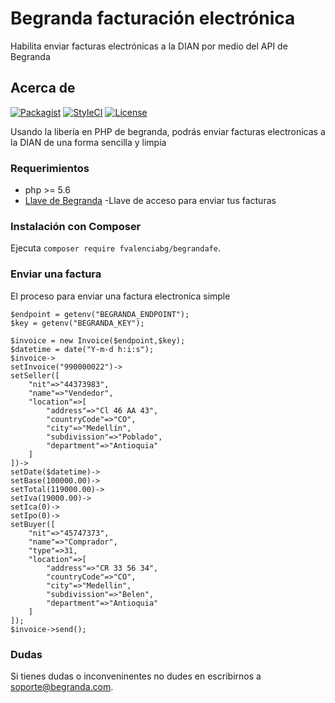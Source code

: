 # Begranda facturación electrónica
Habilita enviar facturas electrónicas a la DIAN por medio del API de Begranda

## Acerca de 

[![Packagist](https://img.shields.io/packagist/v/fvalencial/begrandafe.svg?label=Packagist&style=flat-square)](https://packagist.org/packages/fvalencial/begrandafe)
[![StyleCI](https://styleci.io/repos/93313402/shield)](https://styleci.io/repos/93313402)
[![License](https://img.shields.io/packagist/l/fvalencial/begrandafe.svg?label=License&style=flat-square)](https://github.com/fvalencial/begrandafe/blob/develop/LICENSE)

Usando la libería en PHP de begranda, podrás enviar facturas electronicas a la DIAN de una forma sencilla y limpia

### Requerimientos

* php >= 5.6
* [Llave de Begranda](https://begranda.com) -Llave de acceso para enviar tus facturas


### Instalación con Composer

Ejecuta `composer require fvalenciabg/begrandafe`.


### Enviar una factura

El proceso para enviar una factura electronica simple

```
$endpoint = getenv("BEGRANDA_ENDPOINT");
$key = getenv("BEGRANDA_KEY");

$invoice = new Invoice($endpoint,$key);
$datetime = date("Y-m-d h:i:s");
$invoice->
setInvoice("990000022")->
setSeller([
    "nit"=>"44373983",
    "name"=>"Vendedor",
    "location"=>[
        "address"=>"Cl 46 AA 43",
        "countryCode"=>"CO",
        "city"=>"Medellín",
        "subdivission"=>"Poblado",
        "department"=>"Antioquia"
    ]
])->
setDate($datetime)->
setBase(100000.00)->
setTotal(119000.00)->
setIva(19000.00)->
setIca(0)->
setIpo(0)->
setBuyer([
    "nit"=>"45747373",
    "name"=>"Comprador",
    "type"=>31,
    "location"=>[
        "address"=>"CR 33 56 34",
        "countryCode"=>"CO",
        "city"=>"Medellin",
        "subdivission"=>"Belen",
        "department"=>"Antioquia"
    ]
]);
$invoice->send();
```
### Dudas

Si tienes dudas o inconveninentes no dudes en escribirnos a soporte@begranda.com.